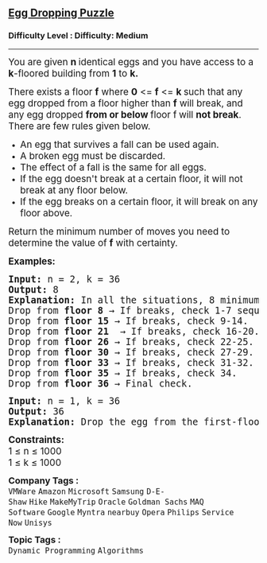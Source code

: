 <h2><a href="https://www.geeksforgeeks.org/problems/egg-dropping-puzzle-1587115620/1">Egg Dropping Puzzle</a></h2><h3>Difficulty Level : Difficulty: Medium</h3><hr><div class="problems_problem_content__Xm_eO"><p><span style="font-size: 14pt;">You are given <strong>n </strong>identical eggs and you have access to a<strong> k</strong>-floored building from&nbsp;<strong>1</strong> to <strong>k.</strong></span></p>
<p><span style="font-size: 14pt;">There exists a floor <strong>f</strong> where <strong>0</strong> &lt;= <strong>f</strong> &lt;= <strong>k </strong>such that any egg dropped from a floor higher than <strong>f</strong>&nbsp;will break, and any egg dropped <strong>from or below </strong>floor f<strong>&nbsp;</strong>will <strong>not break</strong>. <br>There are few rules given below.&nbsp;</span></p>
<ul>
<li><span style="font-size: 14pt;">An egg that survives a fall can be used again.</span></li>
<li><span style="font-size: 14pt;">A broken egg must be discarded.</span></li>
<li><span style="font-size: 14pt;">The effect of a fall is the same for all eggs.</span></li>
<li><span style="font-size: 14pt;">If the egg doesn't break at a certain floor, it will not break at any floor below.</span></li>
<li><span style="font-size: 14pt;">If the egg breaks on a certain floor, it will break on any floor above.</span></li>
</ul>
<p><span style="font-size: 14pt;">Return the minimum number of moves&nbsp;<span style="box-sizing: border-box; margin: 0px; padding: 0px;">you need to determine the value of&nbsp;<strong>f</strong> with certainty</span>.</span></p>
<p><span style="font-size: 14pt;"><strong>Examples:</strong></span></p>
<pre dir="ltr"><span style="font-size: 14pt;"><strong>Input: </strong>n = 2, k = 36</span><br><span style="font-size: 14pt;"><strong>Output: </strong>8</span><br><span style="font-size: 14pt;"><strong>Explanation: </strong>In all the situations, 8 minimum moves are required to find the maximum floor. Following is the strategy to do so:<br></span><span style="font-size: 14pt;">Drop from <strong>floor 8</strong> → If breaks, check 1-7 sequentially.<br></span><span style="font-size: 14pt;">Drop from <strong>floor 15</strong> → If breaks, check 9-14.<br></span><span style="font-size: 14pt;">Drop from <strong>floor 21</strong>  → If breaks, check 16-20.<br></span><span style="font-size: 14pt;">Drop from <strong>floor 26</strong> → If breaks, check 22-25.<br></span><span style="font-size: 14pt;">Drop from <strong>floor 30</strong> → If breaks, check 27-29.<br></span><span style="font-size: 14pt;">Drop from <strong>floor 33</strong> → If breaks, check 31-32.<br></span><span style="font-size: 14pt;">Drop from <strong>floor 35 </strong>→ If breaks, check 34.<br></span><span style="font-size: 14pt;">Drop from <strong>floor 36</strong> → Final check.</span></pre>
<pre><span style="font-size: 14pt;"><strong>Input: </strong>n = 1, k = 36</span><br><span style="font-size: 14pt;"><strong>Output: </strong>36</span><br><span style="font-size: 14pt;"><strong>Explanation: </strong>Drop the egg from the first-floor window; if it survives, drop it from the second-floor window. Continue upward until it breaks. In the worst case, this method may require 36 droppings.</span></pre>
<p><span style="font-size: 14pt;"><strong>Constraints:</strong><br>1 ≤ n ≤&nbsp;1000<br>1 ≤ k ≤ 1000</span></p></div><p><span style=font-size:18px><strong>Company Tags : </strong><br><code>VMWare</code>&nbsp;<code>Amazon</code>&nbsp;<code>Microsoft</code>&nbsp;<code>Samsung</code>&nbsp;<code>D-E-Shaw</code>&nbsp;<code>Hike</code>&nbsp;<code>MakeMyTrip</code>&nbsp;<code>Oracle</code>&nbsp;<code>Goldman Sachs</code>&nbsp;<code>MAQ Software</code>&nbsp;<code>Google</code>&nbsp;<code>Myntra</code>&nbsp;<code>nearbuy</code>&nbsp;<code>Opera</code>&nbsp;<code>Philips</code>&nbsp;<code>Service Now</code>&nbsp;<code>Unisys</code>&nbsp;<br><p><span style=font-size:18px><strong>Topic Tags : </strong><br><code>Dynamic Programming</code>&nbsp;<code>Algorithms</code>&nbsp;
